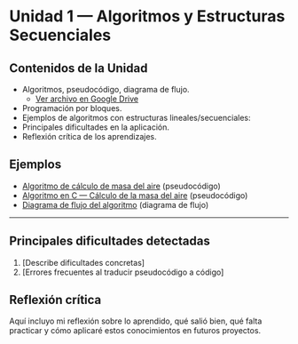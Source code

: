 # Unidad 1 — Algoritmos y Estructuras Secuenciales

## Contenidos de la Unidad
- Algoritmos, pseudocódigo, diagrama de flujo.
  - [Ver archivo en Google Drive](https://drive.google.com/file/d/1bhzSMOnVT9kwiFOQIX-w8wIzkkkRe_pD/view?usp=sharing)
- Programación por bloques.
- Ejemplos de algoritmos con estructuras lineales/secuenciales:
- Principales dificultades en la aplicación.
- Reflexión crítica de los aprendizajes.

## Ejemplos
- [Algoritmo de cálculo de masa del aire](unidad1/algoritmo_masa.psc)
 (pseudocódigo)
- [Algoritmo en C — Cálculo de la masa del aire](unidad1/algoritmo_masa.c)
 (pseudocódigo)
- [Diagrama de flujo del algoritmo](unidad1/diagrama_masa.png) (diagrama de flujo)

---

## Principales dificultades detectadas
1. [Describe dificultades concretas]
2. [Errores frecuentes al traducir pseudocódigo a código]

## Reflexión crítica
Aquí incluyo mi reflexión sobre lo aprendido, qué salió bien, qué falta practicar y cómo aplicaré estos conocimientos en futuros proyectos.

